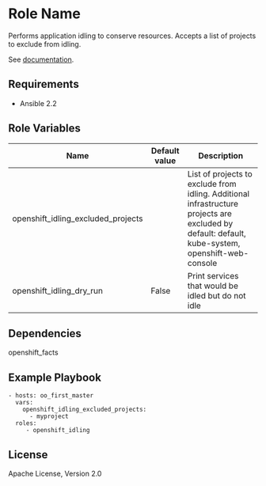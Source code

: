 Role Name
=========

Performs application idling to conserve resources. Accepts a list of projects to
exclude from idling.

See [documentation](https://docs.openshift.org/latest/admin_guide/idling_applications.html).

Requirements
------------

* Ansible 2.2

Role Variables
--------------

| Name                                         | Default value | Description                                                                  |
|----------------------------------------------|---------------|------------------------------------------------------------------------------|
| openshift_idling_excluded_projects           |               | List of projects to exclude from idling. Additional infrastructure projects are excluded by default: default, kube-system, openshift-web-console
| openshift_idling_dry_run                     | False         | Print services that would be idled but do not idle

Dependencies
------------

openshift_facts

Example Playbook
----------------

    - hosts: oo_first_master
      vars:
        openshift_idling_excluded_projects:
          - myproject
      roles:
         - openshift_idling

License
-------

Apache License, Version 2.0
